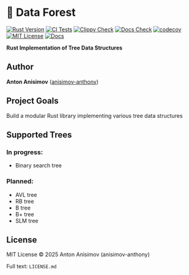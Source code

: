 # 🌳 Data Forest
[![Rust Version](https://img.shields.io/badge/rustc-1.70+-blue.svg)](https://www.rust-lang.org)
[![CI Tests](https://github.com/anisimov-anthony/data_forest/actions/workflows/build-test-coverage.yml/badge.svg)](https://github.com/anisimov-anthony/data_forest/actions/workflows/build-test-coverage.yml)
[![Clippy Check](https://github.com/anisimov-anthony/data_forest/actions/workflows/clippy-check.yml/badge.svg)](https://github.com/anisimov-anthony/data_forest/actions/workflows/clippy-check.yml)
[![Docs Check](https://github.com/anisimov-anthony/data_forest/actions/workflows/docs-check.yml/badge.svg)](https://github.com/anisimov-anthony/data_forest/actions/workflows/docs-check.yml)
[![codecov](https://codecov.io/gh/anisimov-anthony/data_forest/branch/master/graph/badge.svg?token=NEBBSV6XXK)](https://codecov.io/gh/anisimov-anthony/data_forest)
[![MIT License](https://img.shields.io/badge/license-MIT-blue.svg)](https://opensource.org/licenses/MIT)
[![Docs](https://img.shields.io/badge/docs-latest-blue)](https://anisimov-anthony.github.io/data_forest)

**Rust Implementation of Tree Data Structures**

## Author

**Anton Anisimov** ([anisimov-anthony](https://github.com/anisimov-anthony))

## Project Goals

Build a modular Rust library implementing various tree data structures

## Supported Trees

### In progress:

- Binary search tree

### Planned:

- AVL tree
- RB tree
- B tree
- B+ tree
- SLM tree

## License

MIT License © 2025 Anton Anisimov (anisimov-anthony)

Full text: `LICENSE.md`

